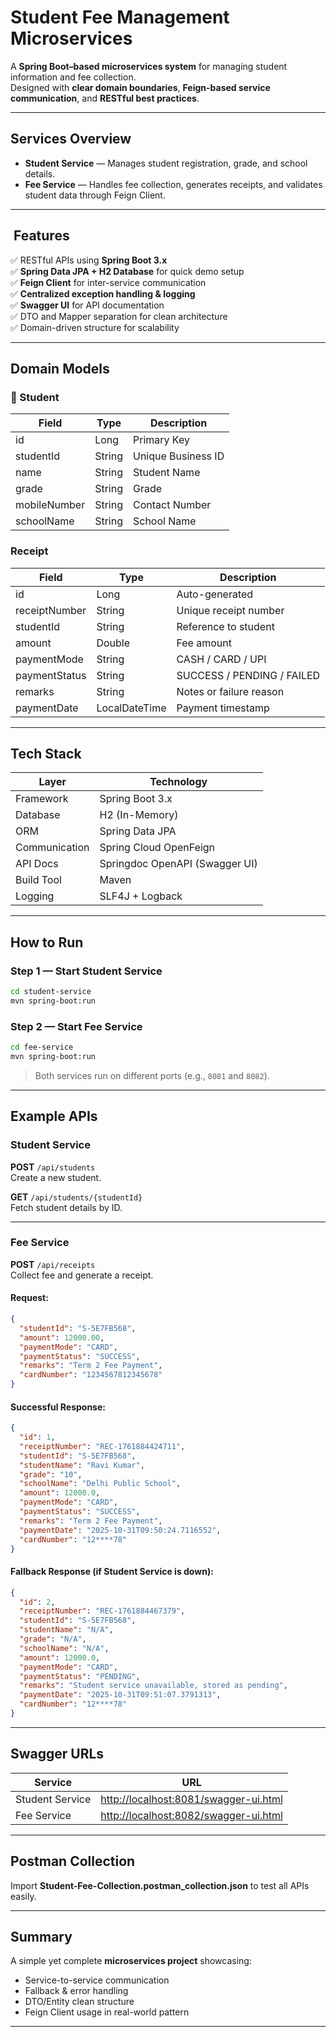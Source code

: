 #  Student Fee Management Microservices

A **Spring Boot–based microservices system** for managing student information and fee collection.  
Designed with **clear domain boundaries**, **Feign-based service communication**, and **RESTful best practices**.

---

##  Services Overview

- **Student Service** — Manages student registration, grade, and school details.
- **Fee Service** — Handles fee collection, generates receipts, and validates student data through Feign Client.

---

## ️ Features

✅ RESTful APIs using **Spring Boot 3.x**  
✅ **Spring Data JPA + H2 Database** for quick demo setup  
✅ **Feign Client** for inter-service communication  
✅ **Centralized exception handling & logging**  
✅ **Swagger UI** for API documentation  
✅ DTO and Mapper separation for clean architecture  
✅ Domain-driven structure for scalability

---

##  Domain Models

### 🧾 Student
| Field | Type | Description |
|-------|------|-------------|
| id | Long | Primary Key |
| studentId | String | Unique Business ID |
| name | String | Student Name |
| grade | String | Grade |
| mobileNumber | String | Contact Number |
| schoolName | String | School Name |

###  Receipt
| Field | Type | Description |
|-------|------|-------------|
| id | Long | Auto-generated |
| receiptNumber | String | Unique receipt number |
| studentId | String | Reference to student |
| amount | Double | Fee amount |
| paymentMode | String | CASH / CARD / UPI |
| paymentStatus | String | SUCCESS / PENDING / FAILED |
| remarks | String | Notes or failure reason |
| paymentDate | LocalDateTime | Payment timestamp |

---

##  Tech Stack

| Layer | Technology |
|-------|-------------|
| Framework | Spring Boot 3.x |
| Database | H2 (In-Memory) |
| ORM | Spring Data JPA |
| Communication | Spring Cloud OpenFeign |
| API Docs | Springdoc OpenAPI (Swagger UI) |
| Build Tool | Maven |
| Logging | SLF4J + Logback |

---

##  How to Run

### Step 1 — Start Student Service
```bash
cd student-service
mvn spring-boot:run
```

### Step 2 — Start Fee Service
```bash
cd fee-service
mvn spring-boot:run
```

> Both services run on different ports (e.g., `8081` and `8082`).

---

##  Example APIs

###  Student Service

**POST** `/api/students`  
Create a new student.

**GET** `/api/students/{studentId}`  
Fetch student details by ID.

---

###  Fee Service

**POST** `/api/receipts`  
Collect fee and generate a receipt.

#### Request:
```json
{
  "studentId": "S-5E7FB568",
  "amount": 12000.00,
  "paymentMode": "CARD",
  "paymentStatus": "SUCCESS",
  "remarks": "Term 2 Fee Payment",
  "cardNumber": "1234567812345678"
}

```

#### Successful Response:
```json
{
  "id": 1,
  "receiptNumber": "REC-1761884424711",
  "studentId": "S-5E7FB568",
  "studentName": "Ravi Kumar",
  "grade": "10",
  "schoolName": "Delhi Public School",
  "amount": 12000.0,
  "paymentMode": "CARD",
  "paymentStatus": "SUCCESS",
  "remarks": "Term 2 Fee Payment",
  "paymentDate": "2025-10-31T09:50:24.7116552",
  "cardNumber": "12****78"
}
```

#### Fallback Response (if Student Service is down):
```json
{
  "id": 2,
  "receiptNumber": "REC-1761884467379",
  "studentId": "S-5E7FB568",
  "studentName": "N/A",
  "grade": "N/A",
  "schoolName": "N/A",
  "amount": 12000.0,
  "paymentMode": "CARD",
  "paymentStatus": "PENDING",
  "remarks": "Student service unavailable, stored as pending",
  "paymentDate": "2025-10-31T09:51:07.3791313",
  "cardNumber": "12****78"
}
```

---

##  Swagger URLs

| Service | URL |
|----------|-----|
| Student Service | [http://localhost:8081/swagger-ui.html](http://localhost:8081/swagger-ui.html) |
| Fee Service | [http://localhost:8082/swagger-ui.html](http://localhost:8082/swagger-ui.html) |

---

##  Postman Collection

Import **Student-Fee-Collection.postman_collection.json** to test all APIs easily.

---

##  Summary

A simple yet complete **microservices project** showcasing:
- Service-to-service communication
- Fallback & error handling
- DTO/Entity clean structure
- Feign Client usage in real-world pattern

---
